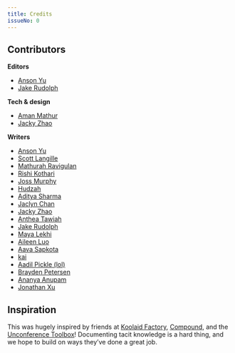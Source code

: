 ```yaml
---
title: Credits
issueNo: 0
---
```



## Contributors

**Editors**

- [Anson Yu](https://ansonyu.me/)
- [Jake Rudolph](https://www.linkedin.com/in/jakerudolph/?originalSubdomain=ca)

**Tech & design**
- [Aman Mathur](https://amanmathur.com/home)
- [Jacky Zhao](https://jzhao.xyz/)

**Writers**
- [Anson Yu](https://ansonyu.me/)
- [Scott Langille](https://scottlangille.com/)
- [Mathurah Ravigulan](https://www.mathurah.com/)
- [Rishi Kothari](https://www.rishi.cx/)
- [Joss Murphy](https://jocelynemurphy.github.io/)
- [Hudzah](https://hudzah.com/)
- [Aditya Sharma](https://www.asharma.me/)
- [Jaclyn Chan](https://www.jaclynchan.me/)
- [Jacky Zhao](https://jzhao.xyz/)
- [Anthea Tawiah](https://www.antheatawiah.com/#1)
- [Jake Rudolph](https://www.linkedin.com/in/jakerudolph/?originalSubdomain=ca)
- [Maya Lekhi](https://www.mayalekhi.ca/)
- [Aileen Luo](https://aileenis.live/)
- [Aava Sapkota](https://aavasapkota.github.io/)
- [kai](https://itskai.me/)
- [Aadil Pickle (lol)](https://aadilali.com/)
- [Brayden Petersen](https://braydenpetersen.wixsite.com/hello)
- [Ananya Anupam](https://www.linkedin.com/in/ananya-anupam/?originalSubdomain=ca)
- [Jonathan Xu](https://jonathanxu.com/)

## Inspiration
This was hugely inspired by friends at [Koolaid Factory](https://koolaidfactory.com/), [Compound](https://manual.compoundplanning.com/), and the [Unconference Toolbox](https://devonzuegel.com/post/the-unconference-toolbox.html)! Documenting tacit knowledge is a hard thing, and we hope to build on ways they’ve done a great job.